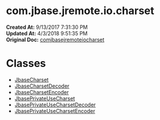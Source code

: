 # com.jbase.jremote.io.charset

**Created At:** 9/13/2017 7:31:30 PM  
**Updated At:** 4/3/2018 9:51:35 PM  
**Original Doc:** [comjbasejremoteiocharset](https://docs.jbase.com/39719-archive/comjbasejremoteiocharset)  


# Classes

- [JbaseCharset](com_jbase_jremote_io_charset_jbasecharset "class in com.jbase.jremote.io.charset")
- [JbaseCharsetDecoder](com_jbase_jremote_io_charset_jbasecharsetdecoder "class in com.jbase.jremote.io.charset")
- [JbaseCharsetEncoder](com_jbase_jremote_io_charset_jbasecharsetencoder "class in com.jbase.jremote.io.charset")
- [JbasePrivateUseCharset](com_jbase_jremote_io_charset_jbaseprivateusecharset "class in com.jbase.jremote.io.charset")
- [JbasePrivateUseCharsetDecoder](com_jbase_jremote_io_charset_jbaseprivateusecharsetdecoder "class in com.jbase.jremote.io.charset")
- [JbasePrivateUseCharsetEncoder](com_jbase_jremote_io_charset_jbaseprivateusecharsetencoder "class in com.jbase.jremote.io.charset")

